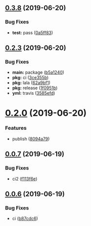 ## [0.3.8](https://github.com/wizeline/lerna-leo/compare/v0.3.7...v0.3.8) (2019-06-20)


### Bug Fixes

* **test:** pass ([0a5ff83](https://github.com/wizeline/lerna-leo/commit/0a5ff83))

## [0.2.3](https://github.com/wizeline/lerna-leo/compare/v0.2.2...v0.2.3) (2019-06-20)


### Bug Fixes

* **main:** package ([b5a1240](https://github.com/wizeline/lerna-leo/commit/b5a1240))
* **pkg:** ci ([3ce355b](https://github.com/wizeline/lerna-leo/commit/3ce355b))
* **pkg:** lala ([62a9bf1](https://github.com/wizeline/lerna-leo/commit/62a9bf1))
* **pkg:** release ([1f0951b](https://github.com/wizeline/lerna-leo/commit/1f0951b))
* **yml:** travis ([3585efd](https://github.com/wizeline/lerna-leo/commit/3585efd))

# [0.2.0](https://github.com/wizeline/lerna-leo/compare/v0.1.1...v0.2.0) (2019-06-20)


### Features

* publish ([8094a79](https://github.com/wizeline/lerna-leo/commit/8094a79))

## [0.0.7](https://github.com/wizeline/lerna-leo/compare/v0.0.6...v0.0.7) (2019-06-19)


### Bug Fixes

* ci2 ([f113f6e](https://github.com/wizeline/lerna-leo/commit/f113f6e))

## [0.0.6](https://github.com/wizeline/lerna-leo/compare/v0.0.5...v0.0.6) (2019-06-19)


### Bug Fixes

* ci ([b87cdc6](https://github.com/wizeline/lerna-leo/commit/b87cdc6))
